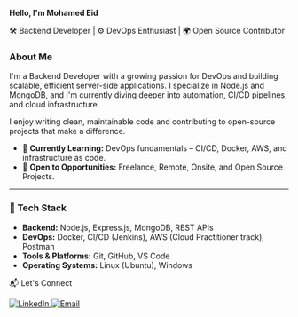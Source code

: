 

**Hello, I'm Mohamed Eid**

🛠️ Backend Developer | ⚙️ DevOps Enthusiast | 🌍 Open Source Contributor

### About Me

I'm a Backend Developer with a growing passion for DevOps and building scalable, efficient server-side applications. I specialize in Node.js and MongoDB, and I'm currently diving deeper into automation, CI/CD pipelines, and cloud infrastructure.

I enjoy writing clean, maintainable code and contributing to open-source projects that make a difference.

- 🌱 **Currently Learning:** DevOps fundamentals – CI/CD, Docker, AWS, and infrastructure as code.
- 🔭 **Open to Opportunities:** Freelance, Remote, Onsite, and Open Source Projects.

---

### 🧰 Tech Stack

- **Backend:** Node.js, Express.js, MongoDB, REST APIs  
- **DevOps:** Docker, CI/CD (Jenkins), AWS (Cloud Practitioner track), Postman  
- **Tools & Platforms:** Git, GitHub, VS Code  
- **Operating Systems:** Linux (Ubuntu), Windows  


📬 Let's Connect
<p align="left"> <a href="https://www.linkedin.com/in/mohamedeid20/" target="_blank" rel="noreferrer"> <img src="https://img.shields.io/badge/LinkedIn-%230077B5.svg?style=for-the-badge&logo=linkedin&logoColor=white" alt="LinkedIn" /> </a> <a href="mailto:mohamedlatif505@gmail.com" target="_blank" rel="noreferrer"> <img src="https://img.shields.io/badge/Email-D14836?style=for-the-badge&logo=gmail&logoColor=white" alt="Email" /> </a> </p> 
